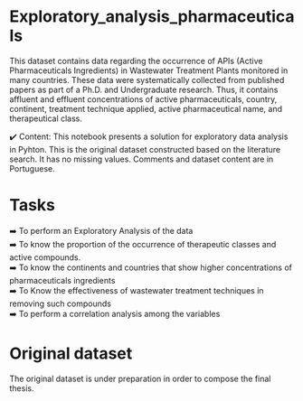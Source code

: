 # Exploratory_analysis_pharmaceuticals
This dataset contains data regarding the occurrence of APIs (Active Pharmaceuticals Ingredients) in Wastewater Treatment Plants monitored in many countries. These data were systematically collected from published papers as part of a Ph.D. and Undergraduate research. Thus, it contains affluent and effluent concentrations of active pharmaceuticals, country, continent, treatment technique applied, active pharmaceutical name, and therapeutical class. 

:heavy_check_mark: Content: This notebook presents a solution for exploratory data analysis in Pyhton. This is the original dataset constructed based on the literature search. It has no missing values. Comments and dataset content are in Portuguese.

# Tasks
:arrow_right: To perform an Exploratory Analysis of the data  
:arrow_right: To know the proportion of the occurrence of therapeutic classes and active compounds.  
:arrow_right: To know the continents and countries that show higher concentrations of pharmaceuticals ingredients  
:arrow_right: To Know the effectiveness of wastewater treatment techniques in removing such compounds  
:arrow_right: To perform a correlation analysis among the variables 

# Original dataset
The original dataset is under preparation in order to compose the final thesis.
